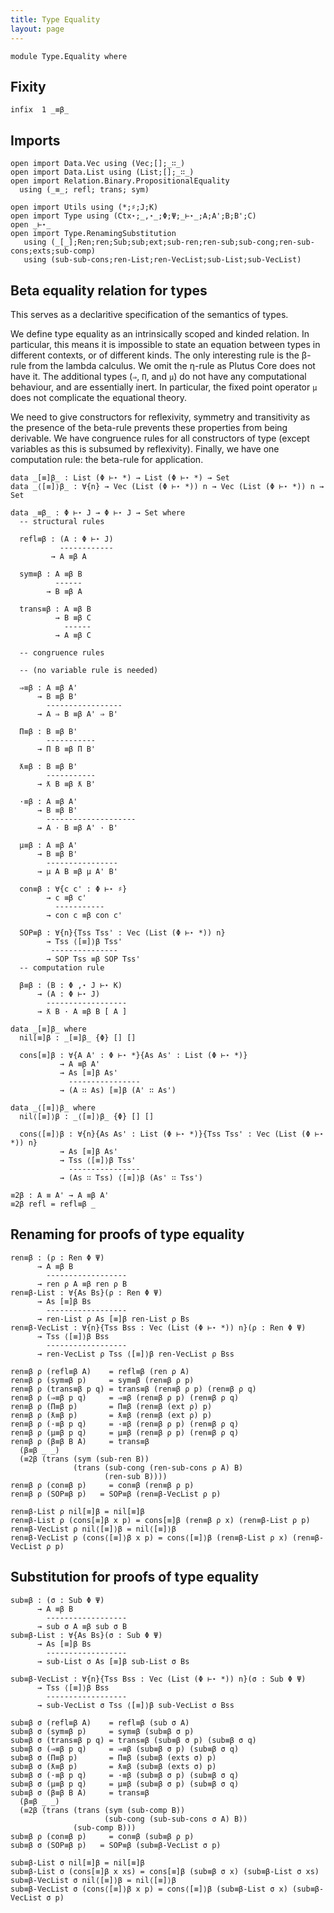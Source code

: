 ```yaml
---
title: Type Equality
layout: page
---
```


```
module Type.Equality where
```

## Fixity

```
infix  1 _≡β_
```

## Imports

```
open import Data.Vec using (Vec;[];_∷_)
open import Data.List using (List;[];_∷_)
open import Relation.Binary.PropositionalEquality
  using (_≡_; refl; trans; sym)

open import Utils using (*;♯;J;K)
open import Type using (Ctx⋆;_,⋆_;Φ;Ψ;_⊢⋆_;A;A';B;B';C)
open _⊢⋆_
open import Type.RenamingSubstitution 
   using (_[_];Ren;ren;Sub;sub;ext;sub-ren;ren-sub;sub-cong;ren-sub-cons;exts;sub-comp)
   using (sub-sub-cons;ren-List;ren-VecList;sub-List;sub-VecList)
```

## Beta equality relation for types

This serves as a declaritive specification of the semantics of types.

We define type equality as an intrinsically scoped and kinded relation. In particular,
this means it is impossible to state an equation between types in different contexts, or of
different kinds. The only interesting rule is the β-rule from the lambda calculus. We omit
the η-rule as Plutus Core does not have it. The additional
types (`⇒`, `Π`, and `µ`) do not have any computational behaviour, and are essentially inert.
In particular, the fixed point operator `µ` does not complicate the equational theory.

We need to give constructors for reflexivity, symmetry and
transitivity as the presence of the beta-rule prevents these
properties from being derivable. We have congruence rules for all
constructors of type (except variables as this is subsumed by
reflexivity). Finally, we have one computation rule: the beta-rule for
application.

```
data _[≡]β_ : List (Φ ⊢⋆ *) → List (Φ ⊢⋆ *) → Set
data _⟨[≡]⟩β_ : ∀{n} → Vec (List (Φ ⊢⋆ *)) n → Vec (List (Φ ⊢⋆ *)) n → Set

data _≡β_ : Φ ⊢⋆ J → Φ ⊢⋆ J → Set where
  -- structural rules

  refl≡β : (A : Φ ⊢⋆ J)
           ------------
         → A ≡β A
    
  sym≡β : A ≡β B
          ------
        → B ≡β A

  trans≡β : A ≡β B
          → B ≡β C
            ------
          → A ≡β C

  -- congruence rules

  -- (no variable rule is needed)
 
  ⇒≡β : A ≡β A'
      → B ≡β B'
        -----------------
      → A ⇒ B ≡β A' ⇒ B'
    
  Π≡β : B ≡β B'
        -----------
      → Π B ≡β Π B'
    
  ƛ≡β : B ≡β B'
        -----------
      → ƛ B ≡β ƛ B'
    
  ·≡β : A ≡β A'
      → B ≡β B'
        --------------------
      → A · B ≡β A' · B'
    
  μ≡β : A ≡β A'
      → B ≡β B'
        ----------------
      → μ A B ≡β μ A' B'

  con≡β : ∀{c c' : Φ ⊢⋆ ♯}
        → c ≡β c'
          -----------
        → con c ≡β con c'
  
  SOP≡β : ∀{n}{Tss Tss' : Vec (List (Φ ⊢⋆ *)) n}
        → Tss ⟨[≡]⟩β Tss'
         ---------------
        → SOP Tss ≡β SOP Tss'
  -- computation rule

  β≡β : (B : Φ ,⋆ J ⊢⋆ K)
      → (A : Φ ⊢⋆ J)
        ------------------
      → ƛ B · A ≡β B [ A ]

data _[≡]β_ where 
  nil[≡]β : _[≡]β_ {Φ} [] []

  cons[≡]β : ∀{A A' : Φ ⊢⋆ *}{As As' : List (Φ ⊢⋆ *)}
           → A ≡β A'
           → As [≡]β As'
             ----------------
           → (A ∷ As) [≡]β (A' ∷ As')

data _⟨[≡]⟩β_ where 
  nil⟨[≡]⟩β : _⟨[≡]⟩β_ {Φ} [] []

  cons⟨[≡]⟩β : ∀{n}{As As' : List (Φ ⊢⋆ *)}{Tss Tss' : Vec (List (Φ ⊢⋆ *)) n}
           → As [≡]β As'
           → Tss ⟨[≡]⟩β Tss'
             ----------------
           → (As ∷ Tss) ⟨[≡]⟩β (As' ∷ Tss')
```

```
≡2β : A ≡ A' → A ≡β A'
≡2β refl = refl≡β _
```

## Renaming for proofs of type equality

```
ren≡β : (ρ : Ren Φ Ψ)
      → A ≡β B
        ------------------
      → ren ρ A ≡β ren ρ B
ren≡β-List : ∀{As Bs}(ρ : Ren Φ Ψ)
      → As [≡]β Bs
        ------------------
      → ren-List ρ As [≡]β ren-List ρ Bs
ren≡β-VecList : ∀{n}{Tss Bss : Vec (List (Φ ⊢⋆ *)) n}(ρ : Ren Φ Ψ)
      → Tss ⟨[≡]⟩β Bss
        ------------------
      → ren-VecList ρ Tss ⟨[≡]⟩β ren-VecList ρ Bss

ren≡β ρ (refl≡β A)    = refl≡β (ren ρ A)
ren≡β ρ (sym≡β p)     = sym≡β (ren≡β ρ p)
ren≡β ρ (trans≡β p q) = trans≡β (ren≡β ρ p) (ren≡β ρ q)
ren≡β ρ (⇒≡β p q)     = ⇒≡β (ren≡β ρ p) (ren≡β ρ q)
ren≡β ρ (Π≡β p)       = Π≡β (ren≡β (ext ρ) p)
ren≡β ρ (ƛ≡β p)       = ƛ≡β (ren≡β (ext ρ) p)
ren≡β ρ (·≡β p q)     = ·≡β (ren≡β ρ p) (ren≡β ρ q)
ren≡β ρ (μ≡β p q)     = μ≡β (ren≡β ρ p) (ren≡β ρ q)
ren≡β ρ (β≡β B A)     = trans≡β
  (β≡β _ _)
  (≡2β (trans (sym (sub-ren B))
              (trans (sub-cong (ren-sub-cons ρ A) B)
                     (ren-sub B))))
ren≡β ρ (con≡β p)     = con≡β (ren≡β ρ p)
ren≡β ρ (SOP≡β p)   = SOP≡β (ren≡β-VecList ρ p)

ren≡β-List ρ nil[≡]β = nil[≡]β
ren≡β-List ρ (cons[≡]β x p) = cons[≡]β (ren≡β ρ x) (ren≡β-List ρ p)
ren≡β-VecList ρ nil⟨[≡]⟩β = nil⟨[≡]⟩β
ren≡β-VecList ρ (cons⟨[≡]⟩β x p) = cons⟨[≡]⟩β (ren≡β-List ρ x) (ren≡β-VecList ρ p) 
```

## Substitution for proofs of type equality

```
sub≡β : (σ : Sub Φ Ψ)
      → A ≡β B
        ------------------
      → sub σ A ≡β sub σ B
sub≡β-List : ∀{As Bs}(σ : Sub Φ Ψ)
      → As [≡]β Bs
        ------------------
      → sub-List σ As [≡]β sub-List σ Bs

sub≡β-VecList : ∀{n}{Tss Bss : Vec (List (Φ ⊢⋆ *)) n}(σ : Sub Φ Ψ)
      → Tss ⟨[≡]⟩β Bss
        ------------------
      → sub-VecList σ Tss ⟨[≡]⟩β sub-VecList σ Bss
  
sub≡β σ (refl≡β A)    = refl≡β (sub σ A)
sub≡β σ (sym≡β p)     = sym≡β (sub≡β σ p)
sub≡β σ (trans≡β p q) = trans≡β (sub≡β σ p) (sub≡β σ q) 
sub≡β σ (⇒≡β p q)     = ⇒≡β (sub≡β σ p) (sub≡β σ q)
sub≡β σ (Π≡β p)       = Π≡β (sub≡β (exts σ) p)
sub≡β σ (ƛ≡β p)       = ƛ≡β (sub≡β (exts σ) p)
sub≡β σ (·≡β p q)     = ·≡β (sub≡β σ p) (sub≡β σ q)
sub≡β σ (μ≡β p q)     = μ≡β (sub≡β σ p) (sub≡β σ q)
sub≡β σ (β≡β B A)     = trans≡β
  (β≡β _ _)
  (≡2β (trans (trans (sym (sub-comp B))
                     (sub-cong (sub-sub-cons σ A) B))
              (sub-comp B)))
sub≡β ρ (con≡β p)     = con≡β (sub≡β ρ p)
sub≡β σ (SOP≡β p)   = SOP≡β (sub≡β-VecList σ p) 

sub≡β-List σ nil[≡]β = nil[≡]β
sub≡β-List σ (cons[≡]β x xs) = cons[≡]β (sub≡β σ x) (sub≡β-List σ xs)
sub≡β-VecList σ nil⟨[≡]⟩β = nil⟨[≡]⟩β
sub≡β-VecList σ (cons⟨[≡]⟩β x p) = cons⟨[≡]⟩β (sub≡β-List σ x) (sub≡β-VecList σ p)     
```

